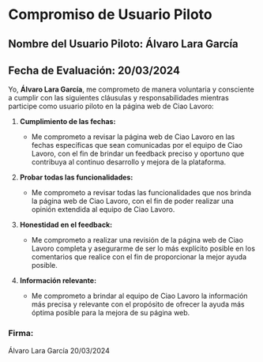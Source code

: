 # Compromiso de Usuario Piloto

## Nombre del Usuario Piloto: Álvaro Lara García
## Fecha de Evaluación: 20/03/2024

Yo, **Álvaro Lara García**, me comprometo de manera voluntaria y consciente a cumplir con las siguientes cláusulas y responsabilidades mientras participe como usuario piloto en la página web de Ciao Lavoro:

1. **Cumplimiento de las fechas:**
   - Me comprometo a revisar la página web de Ciao Lavoro en las fechas específicas que sean comunicadas por el equipo de Ciao Lavoro, con el fin de brindar un feedback preciso y oportuno que contribuya al continuo desarrollo y mejora de la plataforma.

2. **Probar todas las funcionalidades:**
   - Me comprometo a revisar todas las funcionalidades que nos brinda la página web de Ciao Lavoro, con el fin de poder realizar una opinión extendida al equipo de Ciao Lavoro.

3. **Honestidad en el feedback:**
   - Me comprometo a realizar una revisión de la página web de Ciao Lavoro completa y asegurarme de ser lo más explícito posible en los comentarios que realice con el fin de proporcionar la mejor ayuda posible.

4. **Información relevante:**
   - Me comprometo a brindar al equipo de Ciao Lavoro la información más precisa y relevante con el propósito de ofrecer la ayuda más óptima posible para la mejora de su página web.

### Firma:
Álvaro Lara García    20/03/2024
